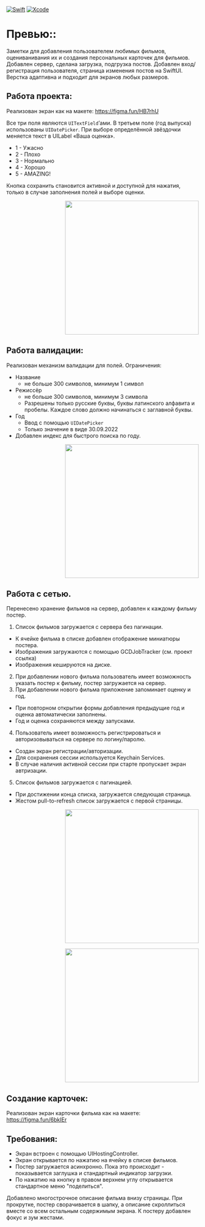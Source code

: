 [![Swift](https://img.shields.io/badge/Swift-5.3-orange.svg)](https://swift.org)
[![Xcode](https://img.shields.io/badge/Xcode-12.4-blue.svg)](https://developer.apple.com/xcode)

# Превью::
Заметки для добавления пользователем любимых фильмов, оцениванивания их и создания персональных карточек для фильмов. Добавлен сервер, сделана загрузка, подгрузка постов. Добавлен вход/регистрация пользователя, страница изменения постов на SwiftUI. Верстка адаптивна и подходит для экранов любых размеров.


## Работа проекта:
Реализован экран как на макете: https://figma.fun/HB7rhU

Все три поля являются `UITextField`’ами. В третьем поле (год выпуска) использованы `UIDatePicker`.
При выборе определённой звёздочки меняется текст в UILabel «Ваша оценка».
- 1 - Ужасно
- 2 - Плохо
- 3 - Нормально
- 4 - Хорошо
- 5 - AMAZING!

Кнопка сохранить становится активной и доступной для нажатия, только в случае заполнения полей и выборе оценки.

<p align="right">
<img  src="https://github.com/yg-margo/vk-movies-notes/blob/main/imagine/1.JPG"  width="350"/>
</p>


## Работа валидации:
Реализовaн механизм валидации для полей.
Ограничения:
- Название
  - не больше 300 символов, минимум 1 символ
- Режиссёр
  - не больше 300 символов, минимум 3 символа
  - Разрешены только русские буквы, буквы латинского алфавита и пробелы. Каждое слово должно начинаться с заглавной буквы.
- Год 
  - Ввод с помощью `UIDatePicker`
  - Только значение в виде 30.09.2022
- Добавлен индекс для быстрого поиска по году.

<p align="right">
<img  src="https://github.com/yg-margo/vk-movies-notes/blob/main/imagine/1.jpg"  width="350"/>
</p>


## Работа с сетью.
Перенесено хранение фильмов на сервер, добавлен к каждому фильму постер.

1) Список фильмов загружается с сервера без пагинации.
  - К ячейке фильма в списке добавлен отображение миниатюры постера.
  - Изображения загружаются с помощью GCDJobTracker (см. проект ссылка)
  - Изображения кешируются на диске.
2) При добавлении нового фильма пользователь имеет возможность указать постер к фильму, постер загружается на сервер.
3) При добавлении нового фильма приложение запоминает оценку и год.
  - При повторном открытии формы добавления предыдущие год и оценка автоматически заполнены.
  - Год и оценка сохраняются между запусками.

4) Пользователь имеет возможность регистрироваться и авторизовываться на сервере по логину/паролю.
  - Создан экран регистрации/авторизации.
  - Для сохранения сессии используется Keychain Services.
  - В случае наличия активной сессии при старте пропускает экран автризации.

5) Список фильмов загружается с пагинацией.
  - При достижении конца списка, загружается следующая страница.
  - Жестом pull-to-refresh список загружается с первой страницы.
  <p align="right">
<img  src="https://github.com/yg-margo/vk-movies-notes/blob/main/imagine/3.jpg"  width="350"/>
</p>

<p align="right">
<img  src="https://github.com/yg-margo/vk-movies-notes/blob/main/imagine/4.jpg"  width="350"/>
</p>


## Создание карточек:
Реализован экран карточки фильма как на макете: https://figma.fun/6bkIEr

## Требования:
- Экран встроен с помощью UIHostingController.
- Экран открывается по нажатию на ячейку в списке фильмов.
- Постер загружается асинхронно. Пока это происходит - показывается заглушка и стандартный индикатор загрузки.
- По нажатию на кнопку в правом верхнем углу открывается стандартное меню "поделиться".

Добавлено многострочное описание фильма внизу страницы. При прокрутке, постер сворачивается в шапку, а описание скроллиться вместе со всем остальным содержимым экрана. 
К постеру добавлен фокус и зум жестами.


